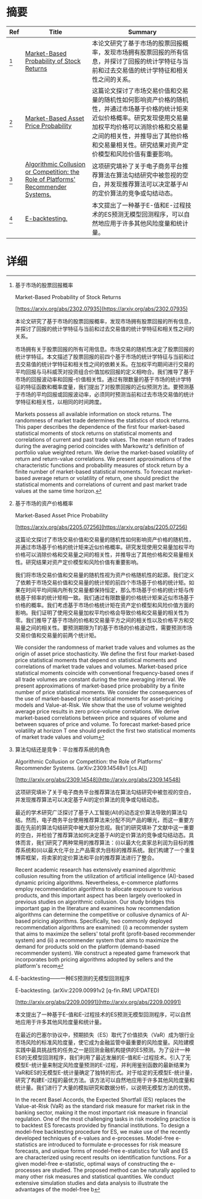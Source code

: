 # 摘要

| Ref | Title | Summary |
| --- | --- | --- |
| [^1] | [Market-Based Probability of Stock Returns](https://arxiv.org/abs/2302.07935) | 本论文研究了基于市场的股票回报概率，发现市场拥有股票回报的所有信息，并探讨了回报的统计学特征与当前和过去交易值的统计学特征和相关性之间的关系。 |
| [^2] | [Market-Based Asset Price Probability](https://arxiv.org/abs/2205.07256) | 这篇论文探讨了市场交易价值和交易量的随机性如何影响资产价格的随机性，并通过市场基于价格的统计矩来近似价格概率。研究发现使用交易量加权平均价格可以消除价格和交易量之间的相关性，并推导出了其他价格和交易量相关性。研究结果对资产定价模型和风险价值有重要影响。 |
| [^3] | [Algorithmic Collusion or Competition: the Role of Platforms' Recommender Systems.](http://arxiv.org/abs/2309.14548) | 这项研究填补了关于电子商务平台推荐算法在算法勾结研究中被忽视的空白，并发现推荐算法可以决定基于AI的定价算法的竞争或勾结动态。 |
| [^4] | [E-backtesting.](http://arxiv.org/abs/2209.00991) | 本文提出了一种基于E-值和E-过程技术的ES预测无模型回测程序，可以自然地应用于许多其他风险度量和统计量。 |

# 详细

[^1]: 基于市场的股票回报概率

    Market-Based Probability of Stock Returns

    [https://arxiv.org/abs/2302.07935](https://arxiv.org/abs/2302.07935)

    本论文研究了基于市场的股票回报概率，发现市场拥有股票回报的所有信息，并探讨了回报的统计学特征与当前和过去交易值的统计学特征和相关性之间的关系。

    

    市场拥有关于股票回报的所有可用信息。市场交易的随机性决定了股票回报的统计学特征。本文描述了股票回报的前四个基于市场的统计学特征与当前和过去交易值的统计学特征和相关性之间的依赖关系。在加权平均期间进行交易的平均回报与马科威茨对投资组合价值加权回报的定义相吻合。我们推导了基于市场的回报波动率和回报-价值相关性。通过有限数量的基于市场的统计学特征的特征函数和概率度量，我们提出了对股票回报的近似预测方法。要预测基于市场的平均回报或回报波动率，必须同时预测当前和过去市场交易值的统计学特征和相关性，以相同的时间跨度。

    Markets possess all available information on stock returns. The randomness of market trade determines the statistics of stock returns. This paper describes the dependence of the first four market-based statistical moments of stock returns on statistical moments and correlations of current and past trade values. The mean return of trades during the averaging period coincides with Markowitz's definition of portfolio value weighted return. We derive the market-based volatility of return and return-value correlations. We present approximations of the characteristic functions and probability measures of stock return by a finite number of market-based statistical moments. To forecast market-based average return or volatility of return, one should predict the statistical moments and correlations of current and past market trade values at the same time horizon.
    
[^2]: 基于市场的资产价格概率

    Market-Based Asset Price Probability

    [https://arxiv.org/abs/2205.07256](https://arxiv.org/abs/2205.07256)

    这篇论文探讨了市场交易价值和交易量的随机性如何影响资产价格的随机性，并通过市场基于价格的统计矩来近似价格概率。研究发现使用交易量加权平均价格可以消除价格和交易量之间的相关性，并推导出了其他价格和交易量相关性。研究结果对资产定价模型和风险价值有重要影响。

    

    我们将市场交易价值和交易量的随机性视为资产价格随机性的起源。我们定义了依赖于市场交易价值和交易量的统计矩的前四个市场基于价格的统计矩。如果在时间平均间隔内所有交易量都保持恒定，那么市场基于价格的统计矩与传统基于频率的统计矩相一致。我们通过有限数量的价格统计矩来近似市场基于价格的概率。我们考虑基于市场价格统计矩在资产定价模型和风险价值方面的影响。我们证明了使用交易量加权平均价格会导致价格和交易量的相关性为零。我们推导了基于市场的价格和交易量平方之间的相关性以及价格平方和交易量之间的相关性。要预测期限为T的基于市场的价格波动性，需要预测市场交易价值和交易量的前两个统计矩。

    We consider the randomness of market trade values and volumes as the origin of asset price stochasticity. We define the first four market-based price statistical moments that depend on statistical moments and correlations of market trade values and volumes. Market-based price statistical moments coincide with conventional frequency-based ones if all trade volumes are constant during the time averaging interval. We present approximations of market-based price probability by a finite number of price statistical moments. We consider the consequences of the use of market-based price statistical moments for asset-pricing models and Value-at-Risk. We show that the use of volume weighted average price results in zero price-volume correlations. We derive market-based correlations between price and squares of volume and between squares of price and volume. To forecast market-based price volatility at horizon T one should predict the first two statistical moments of market trade values and volum
    
[^3]: 算法勾结还是竞争：平台推荐系统的角色

    Algorithmic Collusion or Competition: the Role of Platforms' Recommender Systems. (arXiv:2309.14548v1 [cs.AI])

    [http://arxiv.org/abs/2309.14548](http://arxiv.org/abs/2309.14548)

    这项研究填补了关于电子商务平台推荐算法在算法勾结研究中被忽视的空白，并发现推荐算法可以决定基于AI的定价算法的竞争或勾结动态。

    

    最近的学术研究广泛探讨了基于人工智能(AI)的动态定价算法导致的算法勾结。然而，电子商务平台使用推荐算法来分配不同产品的曝光，而这一重要方面在先前的算法勾结研究中被大部分忽视。我们的研究填补了文献中这一重要的空白，并检验了推荐算法如何决定基于AI的定价算法的竞争或勾结动态。具体而言，我们研究了两种常用的推荐算法：(i)以最大化卖家总利润为目标的推荐系统和(ii)以最大化平台上产品需求为目标的推荐系统。我们构建了一个重复博弈框架，将卖家的定价算法和平台的推荐算法进行了整合。

    Recent academic research has extensively examined algorithmic collusion resulting from the utilization of artificial intelligence (AI)-based dynamic pricing algorithms. Nevertheless, e-commerce platforms employ recommendation algorithms to allocate exposure to various products, and this important aspect has been largely overlooked in previous studies on algorithmic collusion. Our study bridges this important gap in the literature and examines how recommendation algorithms can determine the competitive or collusive dynamics of AI-based pricing algorithms. Specifically, two commonly deployed recommendation algorithms are examined: (i) a recommender system that aims to maximize the sellers' total profit (profit-based recommender system) and (ii) a recommender system that aims to maximize the demand for products sold on the platform (demand-based recommender system). We construct a repeated game framework that incorporates both pricing algorithms adopted by sellers and the platform's recom
    
[^4]: E-backtesting——一种ES预测的无模型回测程序

    E-backtesting. (arXiv:2209.00991v2 [q-fin.RM] UPDATED)

    [http://arxiv.org/abs/2209.00991](http://arxiv.org/abs/2209.00991)

    本文提出了一种基于E-值和E-过程技术的ES预测无模型回测程序，可以自然地应用于许多其他风险度量和统计量。

    

    在最近的巴塞尔协议中，预期损失（ES）取代了价值损失（VaR）成为银行业市场风险的标准风险度量，使它成为金融监管中最重要的风险度量。风险建模实践中最具挑战性的任务之一是回测金融机构提供的ES预测。为了设计一种ES的无模型回测程序，我们利用了最近发展的E-值和E-过程技术。引入了无模型E-统计量来制定风险度量预测的E-过程，并利用鉴别函数的最新结果为VaR和ES的无模型E-统计量确定了独特的形式。对于给定的无模型E-统计量，研究了构建E-过程的最优方法。该方法可以自然地应用于许多其他风险度量和统计量。我们进行了大量的模拟研究和数据分析，以说明无模型方法的优势。

    In the recent Basel Accords, the Expected Shortfall (ES) replaces the Value-at-Risk (VaR) as the standard risk measure for market risk in the banking sector, making it the most important risk measure in financial regulation. One of the most challenging tasks in risk modeling practice is to backtest ES forecasts provided by financial institutions. To design a model-free backtesting procedure for ES, we make use of the recently developed techniques of e-values and e-processes. Model-free e-statistics are introduced to formulate e-processes for risk measure forecasts, and unique forms of model-free e-statistics for VaR and ES are characterized using recent results on identification functions. For a given model-free e-statistic, optimal ways of constructing the e-processes are studied. The proposed method can be naturally applied to many other risk measures and statistical quantities. We conduct extensive simulation studies and data analysis to illustrate the advantages of the model-free b
    

